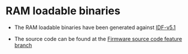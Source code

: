 # RAM loadable binaries

* The RAM loadable binaries have been generated against [IDF-v5.1](https://github.com/espressif/esp-idf/releases/tag/v5.1)

* The source code can be found at the [Firmware source code feature branch](https://github.com/espressif/esp-cryptoauthlib/tree/feature/add_firmware_source_code)
